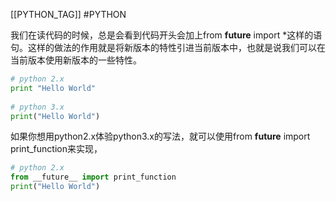 [[PYTHON_TAG]] #PYTHON 

我们在读代码的时候，总是会看到代码开头会加上from __future__ import *这样的语句。这样的做法的作用就是将新版本的特性引进当前版本中，也就是说我们可以在当前版本使用新版本的一些特性。



```python
# python 2.x
print "Hello World"
 
# python 3.x
print("Hello World")
```

如果你想用python2.x体验python3.x的写法，就可以使用from __future__ import print_function来实现，

```python
# python 2.x
from __future__ import print_function
print("Hello World")
```

